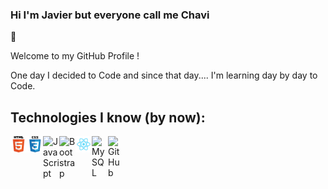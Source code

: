 ### Hi I'm Javier but everyone call me Chavi
👋

Welcome to my GitHub Profile !

One day I decided to Code and since that day.... I'm learning day by day to Code. 

<!--
**chavisam/chavisam** is a ✨ _special_ ✨ repository because its `README.md` (this file) appears on your GitHub profile.

Here are some ideas to get you started:

- 🔭 I’m currently working on an Accademy teaching a lot of things about computers. Also works as a Teacher assistant in 4Geeks Academy Spain.
- 🌱 I’m currently learning and improve Codding.
- 👯 I’m looking to collaborate on ...
- 🤔 I’m looking for help with ...
- 💬 Ask me about ...
- 📫 How to reach me: ...
- 😄 Pronouns: ...
- ⚡ Fun fact: ...
-->

## Technologies I know (by now):

<img align="left" alt="HTML5" width="26px" src="https://raw.githubusercontent.com/github/explore/80688e429a7d4ef2fca1e82350fe8e3517d3494d/topics/html/html.png" />
<img align="left" alt="CSS3" width="26px" src="https://raw.githubusercontent.com/github/explore/80688e429a7d4ef2fca1e82350fe8e3517d3494d/topics/css/css.png" />
<img align="left" alt="JavaScript" width="26px" src="https://img2.freepng.es/20180429/www/kisspng-javascript-logo-html-comment-blog-5ae63c22d40699.0773573515250381148685.jpg" />
<img align="left" alt="Bootstrap" width="26px" src="https://tiposdeide.files.wordpress.com/2018/10/bootstrap-stack.png" />
<img align="left" alt="React" width="26px" src="https://raw.githubusercontent.com/github/explore/80688e429a7d4ef2fca1e82350fe8e3517d3494d/topics/react/react.png" />
<!-- <img align="left" alt="Python" width="26px" src="https://cdn4.iconfinder.com/data/icons/logos-and-brands/512/267_Python_logo-256.png" /> -->
<img align="left" alt="MySQL" width="26px" src="https://img2.freepng.es/20180519/svv/kisspng-mysql-database-dump-computer-icons-5b00379f39bc81.8835568115267408952365.jpg" />
<img align="left" alt="GitHub" width="26px" src="https://cdn2.iconfinder.com/data/icons/social-icons-circular-color/512/github-128.png" />  

